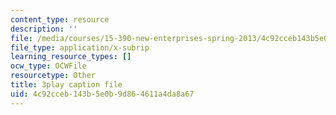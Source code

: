 ```yaml
---
content_type: resource
description: ''
file: /media/courses/15-390-new-enterprises-spring-2013/4c92cceb143b5e0b9d864611a4da8a67_Ma3ANiGPVNU.vtt
file_type: application/x-subrip
learning_resource_types: []
ocw_type: OCWFile
resourcetype: Other
title: 3play caption file
uid: 4c92cceb-143b-5e0b-9d86-4611a4da8a67
---
```

